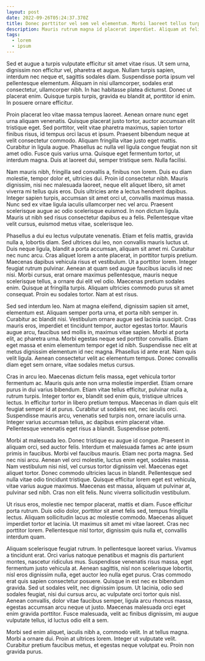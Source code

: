```yaml
---
layout: post
date: 2022-09-26T05:24:37.370Z
title: Donec porttitor vel sem vel elementum. Morbi laoreet tellus turpis.
description: Mauris rutrum magna id placerat imperdiet. Aliquam at felis tincidunt orci lacinia tristique. Nulla ornare commodo nisi eu tempus. Pellentesque id sem nulla. Vestibulum ante ipsum primis in faucibus orci.
tags:
  - lorem
  - ipsum
---
```

Sed et augue a turpis vulputate efficitur sit amet vitae risus. Ut sem urna, dignissim non efficitur vel, pharetra et augue. Nullam turpis sapien, interdum nec neque et, sagittis sodales diam. Suspendisse porta ipsum vel pellentesque elementum. Aliquam in nisi ullamcorper, sodales erat consectetur, ullamcorper nibh. In hac habitasse platea dictumst. Donec ut placerat enim. Quisque turpis turpis, gravida eu blandit at, porttitor id enim. In posuere ornare efficitur.

Proin placerat leo vitae massa tempus laoreet. Aenean ornare nunc eget urna aliquam venenatis. Quisque placerat justo tortor, auctor accumsan elit tristique eget. Sed porttitor, velit vitae pharetra maximus, sapien tortor finibus risus, id tempus orci lacus et ipsum. Praesent bibendum neque at velit consectetur commodo. Aliquam fringilla vitae justo eget mattis. Curabitur in ligula augue. Phasellus ac nulla vel ligula congue feugiat non sit amet odio. Fusce quis varius urna. Quisque eget fermentum tortor, ut interdum magna. Duis at laoreet dui, semper tristique sem. Nulla facilisi.

Nam mauris nibh, fringilla sed convallis a, finibus non lorem. Duis eu diam molestie, tempor dolor et, ultricies dui. Proin id consectetur nibh. Mauris dignissim, nisi nec malesuada laoreet, neque elit aliquet libero, sit amet viverra mi tellus quis eros. Duis ultricies ante a lectus hendrerit dapibus. Integer sapien turpis, accumsan sit amet orci ut, convallis maximus massa. Nunc sed ex vitae ligula iaculis ullamcorper nec vel arcu. Praesent scelerisque augue ac odio scelerisque euismod. In non dictum ligula. Mauris ut nibh sed risus consectetur dapibus eu a felis. Pellentesque vitae velit cursus, euismod metus vitae, scelerisque leo.

Phasellus a dui eu lectus vulputate venenatis. Etiam et felis mattis, gravida nulla a, lobortis diam. Sed ultrices dui leo, non convallis mauris luctus ut. Duis neque ligula, blandit a porta accumsan, aliquam sit amet mi. Curabitur nec nunc arcu. Cras aliquet lorem a ante placerat, in porttitor turpis pretium. Maecenas dapibus vehicula risus et vestibulum. Ut a porttitor lorem. Integer feugiat rutrum pulvinar. Aenean at quam sed augue faucibus iaculis id nec nisi. Morbi cursus, erat ornare maximus pellentesque, mauris neque scelerisque tellus, a ornare dui elit vel odio. Maecenas pretium sodales enim. Quisque at fringilla turpis. Aliquam ultricies commodo purus sit amet consequat. Proin eu sodales tortor. Nam at est risus.

Sed sed interdum leo. Nam at magna eleifend, dignissim sapien sit amet, elementum est. Aliquam semper porta urna, et porta nibh semper in. Curabitur ac blandit nisi. Vestibulum ornare augue sed lacinia suscipit. Cras mauris eros, imperdiet et tincidunt tempor, auctor egestas tortor. Mauris augue arcu, faucibus sed mollis in, maximus vitae sapien. Morbi at porta elit, ac pharetra urna. Morbi egestas neque sed porttitor convallis. Etiam eget massa et enim elementum tempor eget id nibh. Suspendisse nec elit at metus dignissim elementum id nec magna. Phasellus id ante erat. Nam quis velit ligula. Aenean consectetur velit ac elementum tempus. Donec convallis diam eget sem ornare, vitae sodales metus cursus.

Cras in arcu leo. Maecenas dictum felis massa, eget vehicula tortor fermentum ac. Mauris quis ante non urna molestie imperdiet. Etiam ornare purus in dui varius bibendum. Etiam vitae tellus efficitur, pulvinar nulla a, rutrum turpis. Integer tortor ex, blandit sed enim quis, tristique ultrices lectus. In efficitur tortor in libero pretium tempus. Maecenas in diam quis elit feugiat semper id at purus. Curabitur ut sodales est, nec iaculis orci. Suspendisse mauris arcu, venenatis sed turpis non, ornare iaculis urna. Integer varius accumsan tellus, ac dapibus enim placerat vitae. Pellentesque venenatis eget risus a blandit. Suspendisse potenti.

Morbi at malesuada leo. Donec tristique eu augue id congue. Praesent in aliquam orci, sed auctor felis. Interdum et malesuada fames ac ante ipsum primis in faucibus. Morbi vel faucibus mauris. Etiam nec porta magna. Sed nec nisi arcu. Aenean vel orci molestie, luctus enim eget, sodales massa. Nam vestibulum nisi nisl, vel cursus tortor dignissim vel. Maecenas eget aliquet tortor. Donec commodo ultricies lacus in blandit. Pellentesque sed nulla vitae odio tincidunt tristique. Quisque efficitur lorem eget est vehicula, vitae varius augue maximus. Maecenas est massa, aliquam ut pulvinar at, pulvinar sed nibh. Cras non elit felis. Nunc viverra sollicitudin vestibulum.

Ut risus eros, molestie nec tempor placerat, mattis et diam. Fusce efficitur porta rutrum. Duis odio dolor, porttitor sit amet felis sed, tempus fringilla lectus. Aliquam sollicitudin lacus ac molestie commodo. Maecenas aliquet imperdiet tortor et lacinia. Ut maximus sit amet mi vitae laoreet. Cras nec porttitor lorem. Pellentesque nisl tortor, dignissim quis nulla et, convallis interdum quam.

Aliquam scelerisque feugiat rutrum. In pellentesque laoreet varius. Vivamus a tincidunt erat. Orci varius natoque penatibus et magnis dis parturient montes, nascetur ridiculus mus. Suspendisse venenatis risus massa, eget fermentum justo vehicula at. Aenean sagittis, nisl non scelerisque lobortis, nisl eros dignissim nulla, eget auctor leo nulla eget purus. Cras commodo erat quis sapien consectetur posuere. Quisque in est nec ex bibendum gravida. Sed ut sodales velit, nec dignissim ipsum. Ut lacinia, odio sed sodales feugiat, nisi dui cursus arcu, ac vulputate orci tortor quis nisl. Aenean convallis, dolor vitae faucibus semper, ligula arcu rhoncus massa, egestas accumsan arcu neque ut justo. Maecenas malesuada orci eget enim gravida porttitor. Fusce malesuada, velit ac finibus dignissim, mi augue vulputate tellus, id luctus odio elit a sem.

Morbi sed enim aliquet, iaculis nibh a, commodo velit. In at tellus magna. Morbi a ornare dui. Proin at ultrices lorem. Integer ut vulputate velit. Curabitur pretium faucibus metus, et egestas neque volutpat eu. Proin non gravida purus.